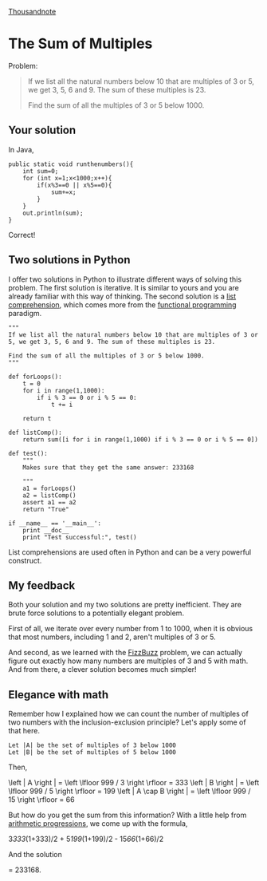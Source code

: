 <!doctype html>
<head>
    <meta http-equiv="Content-Type" content="text/html; charset=utf-8">
    <link href="markdown.css" type="text/css" rel="stylesheet"></link>
    <link href="prettify.css" type="text/css" rel="stylesheet"></link>
    <script type="text/javascript" src="js/jquery-1.7.1.min.js"></script>
    <script type="text/javascript" src="js/google-code-prettify/prettify.js"></script>
    <script type="text/javascript" src="https://d3eoax9i5htok0.cloudfront.net/mathjax/latest/MathJax.js?config=TeX-AMS-MML_HTMLorMML"></script>
    <script type="text/javascript" src="js/myscripts.js"></script>
    <title>Thousand Note - The Sum of Multiples</title>
</head>

<body onload="styleCode()">

[Thousandnote](index.html)

The Sum of Multiples
====================
Problem:

> If we list all the natural numbers below 10 that are multiples of 3 or 5, we get 3, 5, 6 and 9. The sum of these multiples is 23.
> 
> Find the sum of all the multiples of 3 or 5 below 1000.

Your solution
-------------
In Java,
    
    public static void runthenumbers(){
        int sum=0;
        for (int x=1;x<1000;x++){
            if(x%3==0 || x%5==0){
                sum+=x;
            }        }        out.println(sum);
    }    
    
Correct!

Two solutions in Python
-----------------------
I offer two solutions in Python to illustrate different ways of solving this problem.
The first solution is iterative. It is similar to yours and you are already familiar with this way of thinking.
The second solution is a [list comprehension](http://docs.python.org/tutorial/datastructures.html#list-comprehensions),
which comes more from the [functional programming](http://en.wikipedia.org/wiki/Functional_programming) paradigm.

    """
    If we list all the natural numbers below 10 that are multiples of 3 or 5, we get 3, 5, 6 and 9. The sum of these multiples is 23.
    
    Find the sum of all the multiples of 3 or 5 below 1000.    
    """
    
    def forLoops():
        t = 0
        for i in range(1,1000):
            if i % 3 == 0 or i % 5 == 0:
                t += i
        
        return t
    
    def listComp():
        return sum([i for i in range(1,1000) if i % 3 == 0 or i % 5 == 0])
       
    def test():
        """
        Makes sure that they get the same answer: 233168
        
        """
        a1 = forLoops()
        a2 = listComp()
        assert a1 == a2
        return "True"
       
    if __name__ == '__main__':
        print __doc__
        print "Test successful:", test()
   
List comprehensions are used often in Python and can be a very powerful construct.
   
My feedback
-----------
Both your solution and my two solutions are pretty inefficient. They are brute force
solutions to a potentially elegant problem. 

First of all, we iterate over every number from 1 to 1000, when it is obvious 
that most numbers, including 1 and 2, aren't multiples of 3 or 5. 

And second, as we learned with the [FizzBuzz](http://thousandnote.com/fizzbuzz.html) problem,
we can actually figure out exactly how many numbers are multiples of 3 and 5 with math. And
from there, a clever solution becomes much simpler!

Elegance with math
------------------
Remember how I explained how we can count the number of multiples of two numbers 
with the inclusion-exclusion principle? Let's apply some of that here.

    Let |A| be the set of multiples of 3 below 1000
    Let |B| be the set of multiples of 5 below 1000
    
Then,

\left | A \right | = \left \lfloor 999 / 3 \right \rfloor = 333
\left | B \right | = \left \lfloor 999 / 5 \right \rfloor = 199
\left | A \cap B \right | = \left \lfloor 999 / 15 \right \rfloor = 66

But how do you get the sum from this information? With a little help from 
[arithmetic progressions](http://en.wikipedia.org/wiki/Arithmetic_progression),
we come up with the formula,

3*333*(1+333)/2 + 5*199*(1+199)/2 - 15*66*(1+66)/2

And the solution

= 233168.
